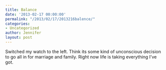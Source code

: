 ```yaml
---
title: Balance
date: '2013-02-17 00:00:00'
permalink: "/2013/02/17/2013216balence/"
categories:
- Uncategorized
author: Jennifer
layout: post
---
```


Switched my watch to the left. Think its some kind of unconscious decision to go all in for marriage and family. Right now life is taking everything I&#8217;ve got.
